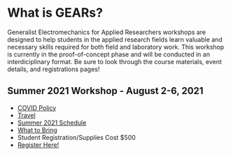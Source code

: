 # What is GEARs?
Generalist Electromechanics for Applied Researchers workshops are designed to help students
in the applied research fields learn valuable and necessary skills required for both field
and laboratory work. This workshop is currently in the proof-of-concept phase and will be
conducted in an interdiciplinary format. Be sure to look through the course materials,
event details, and registrations pages!

## Summer 2021 Workshop - August 2-6, 2021
* [COVID Policy](COVID_policy.html)
* [Travel](travel.html)
* [Summer 2021 Schedule](2021_summer_schedule.html)
* [What to Bring](what_to_bring.html)
* Student Registration/Supplies Cost $500
* [Register Here!](https://forms.gle/XnAy9roWiEDTDdho6)
